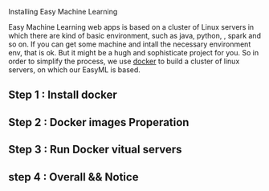  Installing Easy Machine Learning

Easy Machine Learning web apps is based on a cluster of Linux servers in which there are kind of basic environment, such as java, python, , spark and so on. If you can get some machine and intall the necessary environment env, that is ok. But it might be a hugh and sophisticate project for you. So in order to simplify the process, we use [docker](https://docs.docker.com/) to build a cluster of linux servers, on which our EasyML is based.
## Step 1 : Install docker 

## Step 2 : Docker images Properation

## Step 3 : Run Docker vitual servers

## step 4 : Overall && Notice
